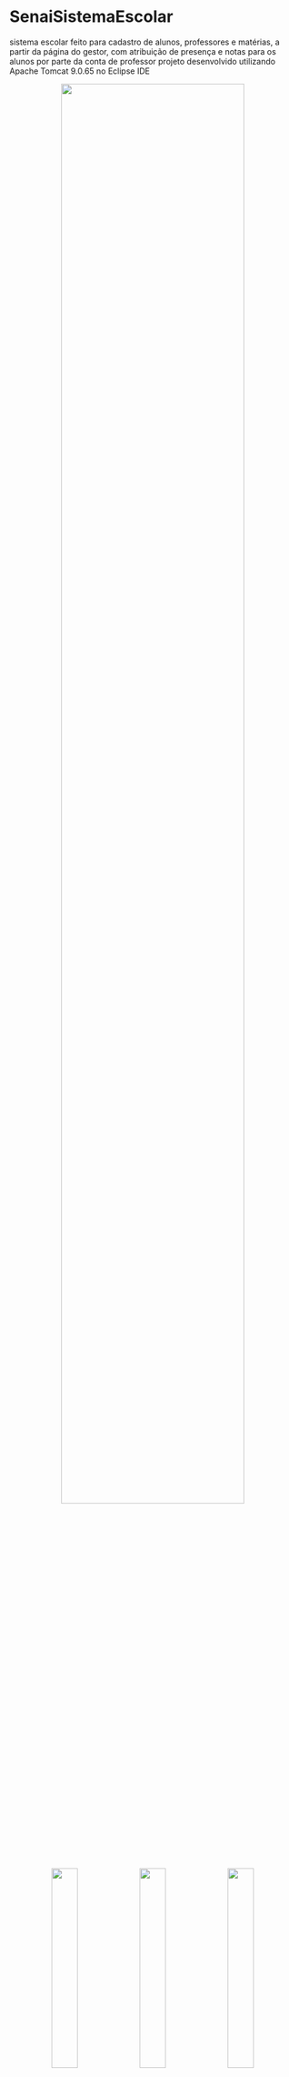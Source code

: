 # SenaiSistemaEscolar
sistema escolar feito para cadastro de alunos, professores e matérias, a partir da página do gestor, com atribuição de presença e notas para os alunos por parte da conta de professor
projeto desenvolvido utilizando Apache Tomcat 9.0.65 no Eclipse IDE

<div align="center">
  <img src="https://user-images.githubusercontent.com/100448388/227601093-8767847f-a7fa-4b77-aaa6-7b6341c92eba.png" width="80%">
<div>
<br>
<div align="center">
  <img src="https://user-images.githubusercontent.com/100448388/227601178-fb8935a2-5157-43de-af8b-76f2c651618c.png" width="30%">
  <img src="https://user-images.githubusercontent.com/100448388/227601619-f24e8fb8-23c3-4f69-9c17-ad190e2ddf7a.png" width="30%">
  <img src="https://user-images.githubusercontent.com/100448388/227601699-08566012-6bea-4425-8a0f-9fb48dcf6e70.png" width="30%">
<div>

<div aling="center">
  <p>A pagina do gestor dá acesso a home de gerenciamento geral, que permite o cadastro de: Matérias, Professores e Alunos, bem como a visualização dos dados cadastrados e a alteração de dados dos alunos</p>
  <img src="https://user-images.githubusercontent.com/100448388/236591490-ce088723-421b-4bbd-8dec-f970216afa4e.png">
</div>
  
<div align="center">
  <img src="https://user-images.githubusercontent.com/100448388/236592037-466b878c-767d-4db6-bf29-7a7744d49801.png" width="49%">
  <img src="https://user-images.githubusercontent.com/100448388/236592591-f28bf3a7-9ac5-42c9-a58d-cf0a86bbf345.png" width="49%">
</div>
  
<div align="center">
  <img src="https://user-images.githubusercontent.com/100448388/236592368-b59735d4-423c-4957-9e1d-d003a8f0bbb1.png" width="49%">
  <img src="https://user-images.githubusercontent.com/100448388/236592865-c20acb24-8ad4-4139-9314-c239d85a355a.png" width="49%">
  
</div>

<div align="center">
  
  <img src="https://user-images.githubusercontent.com/100448388/236592839-67f7ceaf-4ca3-411c-acc4-2f2509470616.png" width="50%">
  <img src="https://user-images.githubusercontent.com/100448388/236592946-0ef73c9a-45ff-4303-920b-554b463833cb.png" width="50%">
  <img src="https://user-images.githubusercontent.com/100448388/236593100-41de4f6f-6434-4ef4-b395-62ca2e169faf.png" width="50%">
  <img src="https://user-images.githubusercontent.com/100448388/236593182-415c9234-128e-4ccf-a058-a392cf802530.png" width="50%">
  <img src="https://user-images.githubusercontent.com/100448388/236593515-af0ffaa2-f89c-4b4f-9bc9-c34ff6df2ff4.png" width="50%">
  <img src="https://user-images.githubusercontent.com/100448388/236594038-99be8784-4faa-4cb6-8302-a15094337c06.png" width="50%">
  <img src="https://user-images.githubusercontent.com/100448388/236594111-287f6284-f09b-4e61-951b-1de7284185e6.png" width="50%">
  </div>
